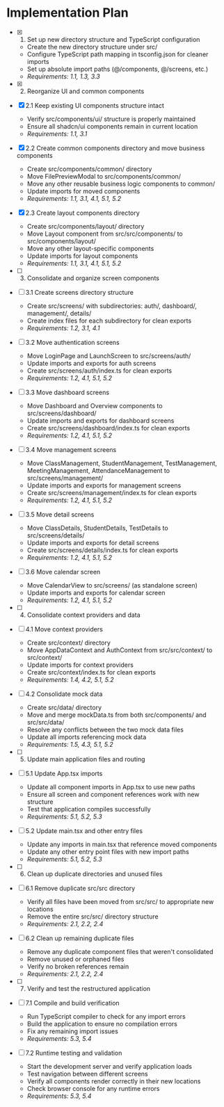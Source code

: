 # Implementation Plan

- [x] 1. Set up new directory structure and TypeScript configuration
  - Create the new directory structure under src/
  - Configure TypeScript path mapping in tsconfig.json for cleaner imports
  - Set up absolute import paths (@/components, @/screens, etc.)
  - _Requirements: 1.1, 1.3, 3.3_

- [x] 2. Reorganize UI and common components
- [x] 2.1 Keep existing UI components structure intact
  - Verify src/components/ui/ structure is properly maintained
  - Ensure all shadcn/ui components remain in current location
  - _Requirements: 1.1, 3.1_

- [x] 2.2 Create common components directory and move business components
  - Create src/components/common/ directory
  - Move FilePreviewModal to src/components/common/
  - Move any other reusable business logic components to common/
  - Update imports for moved components
  - _Requirements: 1.1, 3.1, 4.1, 5.1, 5.2_

- [x] 2.3 Create layout components directory
  - Create src/components/layout/ directory
  - Move Layout component from src/src/components/ to src/components/layout/
  - Move any other layout-specific components
  - Update imports for layout components
  - _Requirements: 1.1, 3.1, 4.1, 5.1, 5.2_

- [ ] 3. Consolidate and organize screen components
- [ ] 3.1 Create screens directory structure
  - Create src/screens/ with subdirectories: auth/, dashboard/, management/, details/
  - Create index files for each subdirectory for clean exports
  - _Requirements: 1.2, 3.1, 4.1_

- [ ] 3.2 Move authentication screens
  - Move LoginPage and LaunchScreen to src/screens/auth/
  - Update imports and exports for auth screens
  - Create src/screens/auth/index.ts for clean exports
  - _Requirements: 1.2, 4.1, 5.1, 5.2_

- [ ] 3.3 Move dashboard screens
  - Move Dashboard and Overview components to src/screens/dashboard/
  - Update imports and exports for dashboard screens
  - Create src/screens/dashboard/index.ts for clean exports
  - _Requirements: 1.2, 4.1, 5.1, 5.2_

- [ ] 3.4 Move management screens
  - Move ClassManagement, StudentManagement, TestManagement, MeetingManagement, AttendanceManagement to src/screens/management/
  - Update imports and exports for management screens
  - Create src/screens/management/index.ts for clean exports
  - _Requirements: 1.2, 4.1, 5.1, 5.2_

- [ ] 3.5 Move detail screens
  - Move ClassDetails, StudentDetails, TestDetails to src/screens/details/
  - Update imports and exports for detail screens
  - Create src/screens/details/index.ts for clean exports
  - _Requirements: 1.2, 4.1, 5.1, 5.2_

- [ ] 3.6 Move calendar screen
  - Move CalendarView to src/screens/ (as standalone screen)
  - Update imports and exports for calendar screen
  - _Requirements: 1.2, 4.1, 5.1, 5.2_

- [ ] 4. Consolidate context providers and data
- [ ] 4.1 Move context providers
  - Create src/context/ directory
  - Move AppDataContext and AuthContext from src/src/context/ to src/context/
  - Update imports for context providers
  - Create src/context/index.ts for clean exports
  - _Requirements: 1.4, 4.2, 5.1, 5.2_

- [ ] 4.2 Consolidate mock data
  - Create src/data/ directory
  - Move and merge mockData.ts from both src/components/ and src/src/data/
  - Resolve any conflicts between the two mock data files
  - Update all imports referencing mock data
  - _Requirements: 1.5, 4.3, 5.1, 5.2_

- [ ] 5. Update main application files and routing
- [ ] 5.1 Update App.tsx imports
  - Update all component imports in App.tsx to use new paths
  - Ensure all screen and component references work with new structure
  - Test that application compiles successfully
  - _Requirements: 5.1, 5.2, 5.3_

- [ ] 5.2 Update main.tsx and other entry files
  - Update any imports in main.tsx that reference moved components
  - Update any other entry point files with new import paths
  - _Requirements: 5.1, 5.2, 5.3_

- [ ] 6. Clean up duplicate directories and unused files
- [ ] 6.1 Remove duplicate src/src directory
  - Verify all files have been moved from src/src/ to appropriate new locations
  - Remove the entire src/src/ directory structure
  - _Requirements: 2.1, 2.2, 2.4_

- [ ] 6.2 Clean up remaining duplicate files
  - Remove any duplicate component files that weren't consolidated
  - Remove unused or orphaned files
  - Verify no broken references remain
  - _Requirements: 2.1, 2.2, 2.4_

- [ ] 7. Verify and test the restructured application
- [ ] 7.1 Compile and build verification
  - Run TypeScript compiler to check for any import errors
  - Build the application to ensure no compilation errors
  - Fix any remaining import issues
  - _Requirements: 5.3, 5.4_

- [ ] 7.2 Runtime testing and validation
  - Start the development server and verify application loads
  - Test navigation between different screens
  - Verify all components render correctly in their new locations
  - Check browser console for any runtime errors
  - _Requirements: 5.3, 5.4_